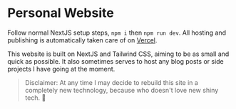 # Personal Website

Follow normal NextJS setup steps, `npm i` then `npm run dev`. All hosting and publishing is automatically taken care of on [Vercel](https://vercel.com).

This website is built on NextJS and Tailwind CSS, aiming to be as small and quick as possible. It also sometimes serves to host any blog posts or side projects I have going at the moment.

> Disclaimer: At any time I may decide to rebuild this site in a completely new technology, because who doesn't love new shiny tech. 🙂
